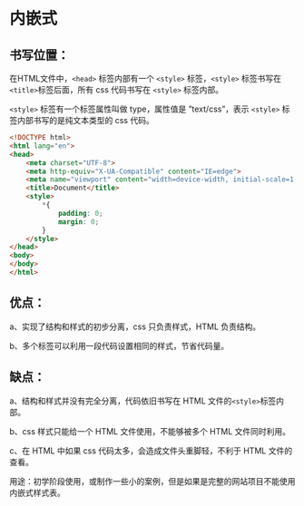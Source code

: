 # 内嵌式

## 书写位置：

在HTML文件中，`<head>` 标签内部有一个 `<style>` 标签，`<style>` 标签书写在`<title>`标签后面，所有 css 代码书写在 `<style>` 标签内部。

`<style>` 标签有一个标签属性叫做 type，属性值是 ”text/css”，表示 `<style>` 标签内部书写的是纯文本类型的 css 代码。

```html
<!DOCTYPE html>
<html lang="en">
<head>
    <meta charset="UTF-8">
    <meta http-equiv="X-UA-Compatible" content="IE=edge">
    <meta name="viewport" content="width=device-width, initial-scale=1.0">
    <title>Document</title>
    <style>
        *{
            padding: 0;
            margin: 0;
        }
    </style>
</head>
<body>
</body>
</html>
```

## 优点：

a、实现了结构和样式的初步分离，css 只负责样式，HTML 负责结构。

b、多个标签可以利用一段代码设置相同的样式，节省代码量。

## 缺点：

a、结构和样式并没有完全分离，代码依旧书写在 HTML 文件的`<style>`标签内部。

b、css 样式只能给一个 HTML 文件使用，不能够被多个 HTML 文件同时利用。

c、在 HTML 中如果 css 代码太多，会造成文件头重脚轻，不利于 HTML 文件的查看。

用途：初学阶段使用，或制作一些小的案例，但是如果是完整的网站项目不能使用内嵌式样式表。